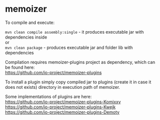 memoizer
========

To compile and execute:

`mvn clean compile assembly:single` - it produces executable jar with dependencies inside<br/>
or<br/>
`mvn clean package` - produces executable jar and folder lib with dependencies

Compilation requires memoizer-plugins project as dependency, which can be found here:<br/>
https://github.com/io-project/memoizer-plugins

To install a plugin simply copy compiled jar to plugins (create it in case it does not exists) directory in execution path of memoizer.

Some implementations of plugins are here:<br/>
https://github.com/io-project/memoizer-plugins-Komixxy<br/>
https://github.com/io-project/memoizer-plugins-Kwejk<br/>
https://github.com/io-project/memoizer-plugins-Demoty<br/>
